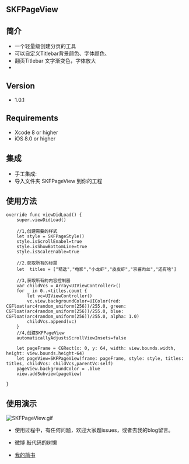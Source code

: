 SKFPageView
--

简介
--
* 一个轻量级创建分页的工具
* 可以自定义Titlebar背景颜色、字体颜色、
* 翻页Titlebar 文字渐变色，字体放大
*

Version
----

* 1.0.1 

Requirements
----

* Xcode 8 or higher
* iOS 8.0 or higher

集成
-
* 手工集成:
* 导入文件夹 SKFPageView 到你的工程


使用方法
-
    override func viewDidLoad() {
        super.viewDidLoad()
        
        //1,创建需要的样式
        let style = SKFPageStyle()
        style.isScrollEnabel=true
        style.isShowBottomLine=true
        style.isScaleEnable=true
        
        //2.获取所有的标题
        let  titles = ["精选","电影","小龙虾","皮皮虾","京酱肉丝","还有啥"]
        
        //3,获取所有的内容控制器
        var childVcs = Array<UIViewController>()
        for _ in 0..<titles.count {
            let vc=UIViewController()
            vc.view.backgroundColor=UIColor(red: CGFloat(arc4random_uniform(256))/255.0, green: CGFloat(arc4random_uniform(256))/255.0, blue: CGFloat(arc4random_uniform(256))/255.0, alpha: 1.0)
            childVcs.append(vc)
        }
        //4,创建SKFPageView
        automaticallyAdjustsScrollViewInsets=false

        let pageFrame = CGRect(x: 0, y: 64, width: view.bounds.width, height: view.bounds.height-64)
        let pageView=SKFPageView(frame: pageFrame, style: style, titles: titles, childVcs: childVcs,parentVc:self)
        pageView.backgroundColor = .blue
        view.addSubview(pageView)
        
    }

使用演示
-
![SKFPageView.gif](http://upload-images.jianshu.io/upload_images/964698-b7a7d557b4586cff.gif?imageMogr2/auto-orient/strip)

* 使用过程中，有任何问题，欢迎大家题issues，或者去我的blog留言。


* 微博 敲代码的树懒

*  [我的简书](http://www.jianshu.com/users/61b9640c876a/latest_articles)
